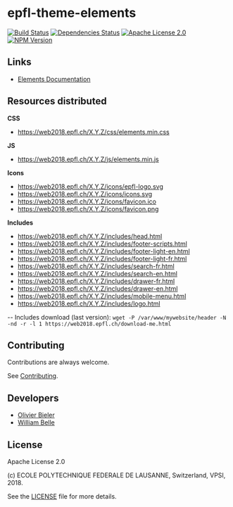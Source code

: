 epfl-theme-elements
===================

[![Build Status](https://travis-ci.org/epfl-idevelop/epfl-theme-elements.svg?branch=master)](https://travis-ci.org/epfl-idevelop/epfl-theme-elements)
[![Dependencies Status](https://david-dm.org/epfl-idevelop/epfl-theme-elements/status.svg)](https://david-dm.org/epfl-idevelop/epfl-theme-elements)
[![Apache License 2.0](https://img.shields.io/badge/license-Apache%202.0-blue.svg)](https://raw.githubusercontent.com/epfl-idevelop/epfl-theme-elements/master/LICENSE)
[![NPM Version](https://img.shields.io/npm/v/epfl-theme-elements.svg)](https://www.npmjs.com/package/epfl-theme-elements)

Links
-----
* [Elements Documentation](https://epfl-idevelop.github.io/elements/#/)

Resources distributed
---------------------
**CSS**
* https://web2018.epfl.ch/X.Y.Z/css/elements.min.css

**JS**
* https://web2018.epfl.ch/X.Y.Z/js/elements.min.js

**Icons**
* https://web2018.epfl.ch/X.Y.Z/icons/epfl-logo.svg
* https://web2018.epfl.ch/X.Y.Z/icons/icons.svg
* https://web2018.epfl.ch/X.Y.Z/icons/favicon.ico
* https://web2018.epfl.ch/X.Y.Z/icons/favicon.png

**Includes**
* https://web2018.epfl.ch/X.Y.Z/includes/head.html
* https://web2018.epfl.ch/X.Y.Z/includes/footer-scripts.html
* https://web2018.epfl.ch/X.Y.Z/includes/footer-light-en.html
* https://web2018.epfl.ch/X.Y.Z/includes/footer-light-fr.html
* https://web2018.epfl.ch/X.Y.Z/includes/search-fr.html
* https://web2018.epfl.ch/X.Y.Z/includes/search-en.html
* https://web2018.epfl.ch/X.Y.Z/includes/drawer-fr.html
* https://web2018.epfl.ch/X.Y.Z/includes/drawer-en.html
* https://web2018.epfl.ch/X.Y.Z/includes/mobile-menu.html
* https://web2018.epfl.ch/X.Y.Z/includes/logo.html


-- Includes download (last version):
`wget -P /var/www/mywebsite/header -N -nd -r -l 1 https://web2018.epfl.ch/download-me.html`

Contributing
------------

Contributions are always welcome.

See [Contributing](CONTRIBUTING.md).

Developers
----------

  * [Olivier Bieler](https://github.com/obieler)
  * [William Belle](https://github.com/williambelle)

License
-------

Apache License 2.0

(c) ECOLE POLYTECHNIQUE FEDERALE DE LAUSANNE, Switzerland, VPSI, 2018.

See the [LICENSE](LICENSE) file for more details.
